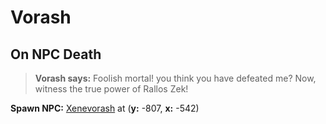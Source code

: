 # Vorash


## On NPC Death



>**Vorash says:** Foolish mortal! you think you have defeated me? Now, witness the true power of Rallos Zek!



**Spawn NPC:**  [Xenevorash](/npc/85208) at (**y:** -807, **x:** -542)